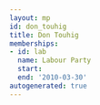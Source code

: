 ```yaml
---
layout: mp
id: don_touhig
title: Don Touhig
memberships:
- id: lab
  name: Labour Party
  start: 
  end: '2010-03-30'
autogenerated: true
---
```


